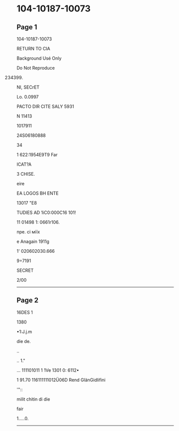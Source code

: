 # 104-10187-10073

## Page 1

104-10187-10073

RETURN TO CIA

Background Usé Only

Do Not Reproduce

234399.

NI, SECrET

Lo. 0.0997

PACTO DIR CITE SALY 5931

N 11413

1017911

24S06180888

34

1 622:1954E9T9 Far

ICAT?A

3 CHISE.

eire

EA LOGOS BH ENTE

13017 "E8

TUDIES AD 1iC0:000C16 101!

11 01498 1: 0661r106.

пре. сі міїх

e Anagain 1911g

1' 020602030.666

9÷7191

SECRET

2/00

---

## Page 2

16DES 1

1380

•1:J.j.m

die de.

..

.. 1."

... 111101011 1 1Ve 1301 0: 6112•

1 91.70 116111111012Ü06D Rend GlänGidlifini

'"::

milit chitin di die

fair

1.....0.

---

